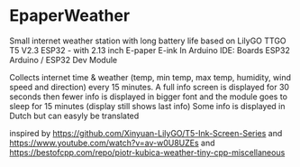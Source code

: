 # EpaperWeather
Small internet weather station with long battery life based on
LilyGO TTGO T5 V2.3 ESP32 - with 2.13 inch E-paper E-ink
In Arduino IDE: Boards ESP32 Arduino / ESP32 Dev Module

Collects internet time & weather (temp, min temp, max temp, humidity, wind speed and direction)
every 15 minutes. A full info screen is displayed for 30 seconds then fewer info is displayed in bigger font
and the module goes to sleep for 15 minutes (display still shows last info) 
Some info is displayed in Dutch but can easyly be translated

inspired by https://github.com/Xinyuan-LilyGO/T5-Ink-Screen-Series
and https://www.youtube.com/watch?v=av-w0U8UZEs
and https://bestofcpp.com/repo/piotr-kubica-weather-tiny-cpp-miscellaneous
